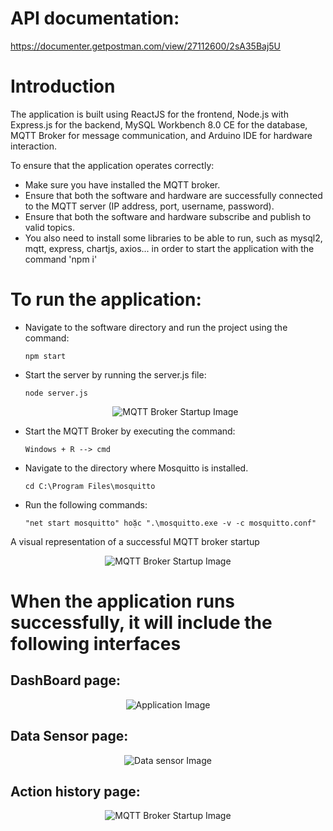 # API documentation: 
https://documenter.getpostman.com/view/27112600/2sA35Baj5U

# Introduction
The application is built using ReactJS for the frontend, Node.js with Express.js for the backend, MySQL Workbench 8.0 CE for the database, MQTT Broker for message communication, and Arduino IDE for hardware interaction.

To ensure that the application operates correctly:

- Make sure you have installed the MQTT broker.
- Ensure that both the software and hardware are successfully connected to the MQTT server (IP address, port, username, password).
- Ensure that both the software and hardware subscribe and publish to valid topics.
- You also need to install some libraries to be able to run, such as mysql2, mqtt, express, chartjs, axios... in order to start the application with the command 'npm i'

# To run the application:
- Navigate to the software directory and run the project using the command:
  
  ```
  npm start
  ```

- Start the server by running the server.js file:
  
  ```
  node server.js
  ```
  
  <p align="center">
  <img src="https://github.com/vantuan0128/IoT-SmartHome/assets/121681379/448115c3-418e-4601-8d42-c04c124fb795" alt="MQTT Broker Startup Image">
</p>

- Start the MQTT Broker by executing the command:

  ```
  Windows + R --> cmd
  ```

- Navigate to the directory where Mosquitto is installed.
  
  ```
  cd C:\Program Files\mosquitto
  ```

- Run the following commands:
  
  ```
  "net start mosquitto" hoặc ".\mosquitto.exe -v -c mosquitto.conf"
  ```


A visual representation of a successful MQTT broker startup

<p align="center">
  <img src="https://github.com/vantuan0128/IoT-SmartHome/assets/121681379/d78f932c-2733-4e7a-be9f-609b748c6104" alt="MQTT Broker Startup Image">
</p>

# When the application runs successfully, it will include the following interfaces

## DashBoard page:

<p align="center">
  <img src="https://github.com/vantuan0128/IoT-SmartHome/assets/121681379/5da6784a-dcac-4b90-aeb6-9bd58e8920c4" alt="Application Image">
</p>

## Data Sensor page:

<p align="center">
  <img src="https://github.com/vantuan0128/IoT-SmartHome/assets/121681379/b53fcdb2-cf40-410f-8974-a85bc4cf2ff8" alt="Data sensor Image">
</p>

## Action history page:

<p align="center">
  <img src="https://github.com/vantuan0128/IoT-SmartHome/assets/121681379/7cb5e3d8-0212-4cb4-8feb-ea55dffb6b89" alt="MQTT Broker Startup Image">
</p>





